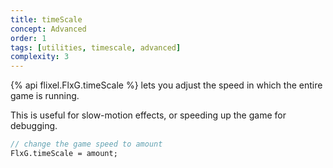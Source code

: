 ```yaml
---
title: timeScale
concept: Advanced
order: 1
tags: [utilities, timescale, advanced]
complexity: 3
---
```


{% api flixel.FlxG.timeScale %} lets you adjust the speed in which the entire game is running.

This is useful for slow-motion effects, or speeding up the game for debugging.

```haxe
// change the game speed to amount
FlxG.timeScale = amount;
```
